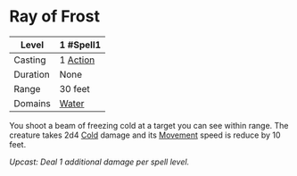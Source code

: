 # Ray of Frost

| Level    | 1 #Spell1                                           |
| -------- | --------------------------------------------------- |
| Casting  | 1 [Action](../../../../Game%20Procedures/Action.md) |
| Duration | None                                                |
| Range    | 30 feet                                             |
| Domains  | [Water](../../../Spell%20Domains/Water.md)          |

You shoot a beam of freezing cold at a target you can see within range. The creature takes 2d4 [Cold](../../../../Damage%20Types/Cold.md) damage and its [Movement](../../../../Game%20Procedures/Movement.md) speed is reduce by 10 feet.

*Upcast: Deal 1 additional damage per spell level.*